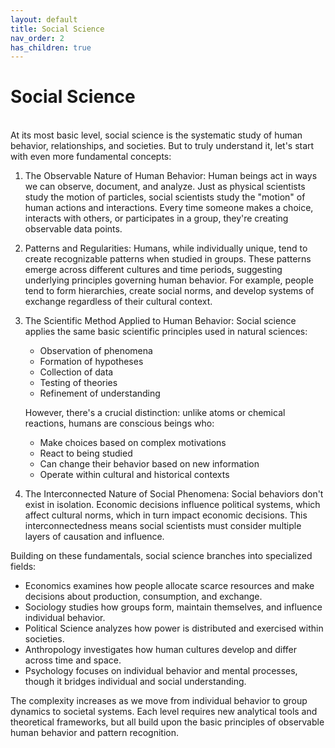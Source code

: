 ```yaml
---
layout: default
title: Social Science
nav_order: 2
has_children: true
---
```


# **Social Science**
<br/>
At its most basic level, social science is the systematic study of human behavior, relationships, and societies. But to truly understand it, let's start with even more fundamental concepts:

  1. The Observable Nature of Human Behavior: Human beings act in ways we can observe, document, and analyze. Just as physical scientists study the motion of particles, social scientists study the "motion" of human actions and interactions. Every time someone makes a choice, interacts with others, or participates in a group, they're creating observable data points.

  2. Patterns and Regularities: Humans, while individually unique, tend to create recognizable patterns when studied in groups. These patterns emerge across different cultures and time periods, suggesting underlying principles governing human behavior. For example, people tend to form hierarchies, create social norms, and develop systems of exchange regardless of their cultural context.

  3. The Scientific Method Applied to Human Behavior: Social science applies the same basic scientific principles used in natural sciences:
      - Observation of phenomena
      - Formation of hypotheses
      - Collection of data
      - Testing of theories
      - Refinement of understanding

     However, there's a crucial distinction: unlike atoms or chemical reactions, humans are conscious beings who:
        - Make choices based on complex motivations
        - React to being studied
        - Can change their behavior based on new information
        - Operate within cultural and historical contexts

  4. The Interconnected Nature of Social Phenomena: Social behaviors don't exist in isolation. Economic decisions influence political systems, which affect cultural norms, which in turn impact economic decisions. This interconnectedness means social scientists must consider multiple layers of causation and influence.

Building on these fundamentals, social science branches into specialized fields:
  - Economics examines how people allocate scarce resources and make decisions about production, consumption, and exchange.
  - Sociology studies how groups form, maintain themselves, and influence individual behavior.
  - Political Science analyzes how power is distributed and exercised within societies.
  - Anthropology investigates how human cultures develop and differ across time and space.
  - Psychology focuses on individual behavior and mental processes, though it bridges individual and social understanding.

The complexity increases as we move from individual behavior to group dynamics to societal systems. Each level requires new analytical tools and theoretical frameworks, but all build upon the basic principles of observable human behavior and pattern recognition.
